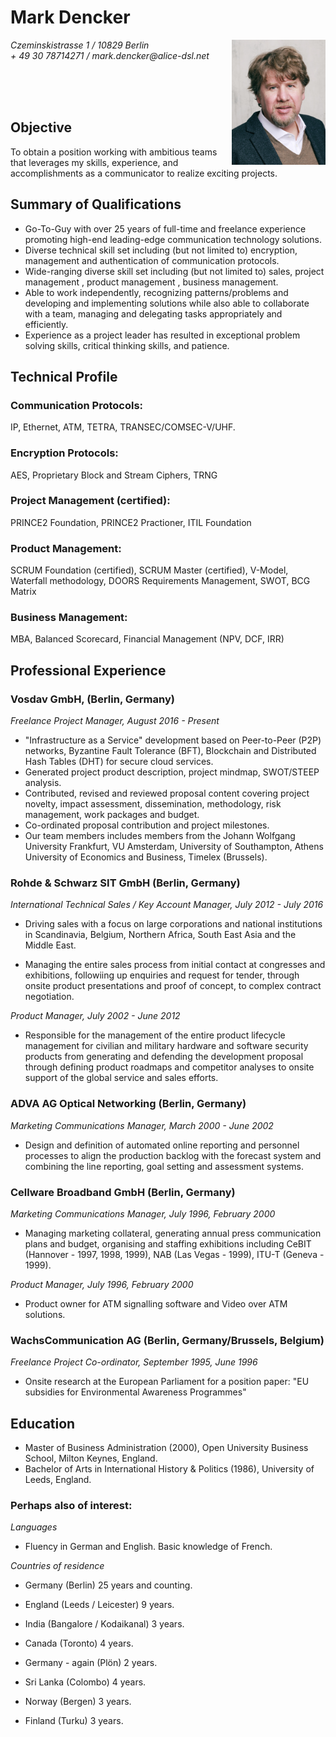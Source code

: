 Mark Dencker
===============

<div>
<img src="https://raw.githubusercontent.com/MBDencker/resume/master/_MG_0438.jpg" width="150" align="right">

_Czeminskistrasse 1 / 10829 Berlin_  
_+ 49 30 78714271 / mark.dencker@alice-dsl.net_
</div>

<br />
<br />
<br />



Objective
---------

To obtain a position working with ambitious teams that leverages my skills,
experience, and accomplishments as a communicator to realize exciting projects.

Summary of Qualifications
-------------------------

* Go-To-Guy with over 25 years of full-time and freelance experience
  promoting high-end leading-edge communication technology solutions.
* Diverse technical skill set including (but not limited to) encryption, management and authentication of communication protocols. 
* Wide-ranging diverse skill set including (but not limited to) sales, project management , product management , business management.
* Able to work independently, recognizing patterns/problems and developing and
  implementing solutions while also able to collaborate with a team, managing
  and delegating tasks appropriately and efficiently.
* Experience as a project leader has resulted in
  exceptional problem solving skills, critical thinking skills, and patience.

Technical Profile
-----------------

### Communication Protocols:

IP, Ethernet, ATM, TETRA, TRANSEC/COMSEC-V/UHF. 

### Encryption Protocols:

AES, Proprietary Block and Stream Ciphers, TRNG

### Project Management (certified):

PRINCE2 Foundation, PRINCE2 Practioner, ITIL Foundation

### Product Management:

SCRUM Foundation (certified), SCRUM Master (certified), V-Model, Waterfall methodology, DOORS Requirements Management, SWOT, BCG Matrix

### Business Management:

MBA, Balanced Scorecard, Financial Management (NPV, DCF, IRR)

Professional Experience
-----------------------

### Vosdav GmbH, (Berlin, Germany)

_Freelance Project Manager, August 2016 - Present_

* "Infrastructure as a Service" development based on Peer-to-Peer (P2P) networks, Byzantine Fault Tolerance (BFT), Blockchain and Distributed Hash Tables (DHT) for secure cloud services.
* Generated project product description, project mindmap, SWOT/STEEP analysis.
* Contributed, revised and reviewed proposal content covering project novelty, impact assessment, dissemination, methodology, risk management, work packages and budget.  
* Co-ordinated proposal contribution and project milestones. 
* Our team members includes members from the Johann Wolfgang University Frankfurt, VU Amsterdam, University of Southampton, Athens University of Economics and Business, Timelex (Brussels). 

### Rohde & Schwarz SIT GmbH (Berlin, Germany)

_International Technical Sales / Key Account Manager, July 2012 - July 2016_

* Driving sales with a focus on large corporations and national institutions in Scandinavia, Belgium, Northern Africa, South East Asia and the Middle East. 

* Managing the entire sales process from initial contact at congresses and exhibitions, followiing up enquiries and request for tender, through onsite product presentations and proof of concept, to complex contract negotiation. 

_Product Manager, July 2002 - June 2012_

* Responsible for the management of the entire product lifecycle management for civilian and military hardware and software security products from generating and defending the development proposal through defining product roadmaps and competitor analyses to onsite support of the global service and sales efforts.   

### ADVA AG Optical Networking (Berlin, Germany)

_Marketing Communications Manager, March 2000 - June 2002_

* Design and definition of automated online reporting and personnel processes to align the production backlog with the forecast system and combining the line reporting, goal setting and assessment systems.

### Cellware Broadband GmbH (Berlin, Germany)

_Marketing Communications Manager, July 1996, February 2000_

* Managing marketing collateral, generating annual press communication plans and budget, organising and staffing exhibitions including CeBIT (Hannover - 1997, 1998, 1999), NAB (Las Vegas - 1999), ITU-T (Geneva - 1999).

_Product Manager, July 1996, February 2000_

* Product owner for ATM signalling software and Video over ATM solutions.

### WachsCommunication AG (Berlin, Germany/Brussels, Belgium)

_Freelance Project Co-ordinator, September 1995, June 1996_

* Onsite research at the European Parliament for a position paper: "EU subsidies for Environmental Awareness Programmes"
  
Education
----------------------------

* Master of Business Administration (2000), Open University Business School, Milton Keynes, England.
* Bachelor of Arts in International History & Politics (1986), University of Leeds, England.


### Perhaps also of interest:

_Languages_

* Fluency in German and English. Basic knowledge of French.

_Countries of residence_

* Germany (Berlin) 25 years and counting.

* England (Leeds / Leicester) 9 years.

* India (Bangalore / Kodaikanal) 3 years.

* Canada (Toronto) 4 years.

* Germany - again (Plön) 2 years.

* Sri Lanka (Colombo) 4 years.

* Norway (Bergen) 3 years.

* Finland (Turku) 3 years.
